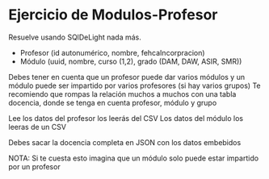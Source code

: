 # Ejercicio de Modulos-Profesor

Resuelve usando SQlDeLight nada más.

- Profesor (id autonumérico, nombre, fehcaIncorpracion)
- Módulo (uuid, nombre, curso (1,2), grado (DAM, DAW, ASIR, SMR))

Debes tener en cuenta que un profesor puede dar varios módulos y un módulo puede ser impartido por varios profesores (si hay varios grupos)
Te recomiendo que rompas la relación muchos a muchos con una tabla docencia, donde se tenga en cuenta profesor, módulo y grupo

Lee los datos del profesor los leerás del CSV
Los datos del módulo los leeras de un CSV

Debes sacar la docencia completa en JSON con los datos embebidos

NOTA: Si te cuesta esto imagina que un módulo solo puede estar impartido por un profesor

